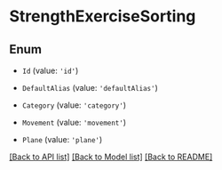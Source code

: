 # StrengthExerciseSorting

## Enum


* `Id` (value: `'id'`)

* `DefaultAlias` (value: `'defaultAlias'`)

* `Category` (value: `'category'`)

* `Movement` (value: `'movement'`)

* `Plane` (value: `'plane'`)


[[Back to API list]](../README.md#documentation-for-api-endpoints) [[Back to Model list]](../README.md#documentation-for-models) [[Back to README]](../README.md)
